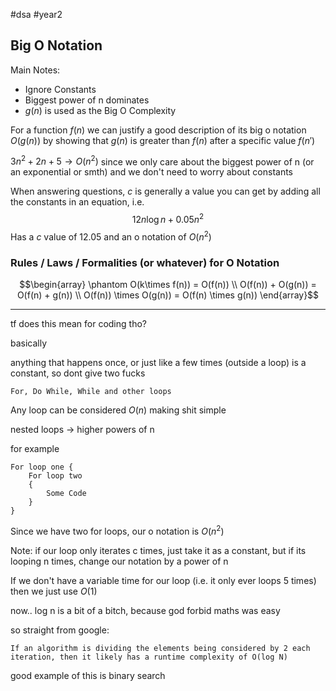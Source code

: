 #dsa #year2 

## Big O Notation

Main Notes:
- Ignore Constants
- Biggest power of n dominates
- $g(n)$ is used as the Big O Complexity

For a function $f(n)$ we can justify a good description of its big o notation $O(g(n))$ by showing that $g(n)$ is greater than $f(n)$ after a specific value $f(n')$

$3n^{2}+2n +5 \to O(n^2)$ since we only care about the biggest power of n (or an exponential or smth) and we don't need to worry about constants

When answering questions, $c$ is generally a value you can get by adding all the constants in an equation, i.e.
$$
12n\log n+0.05n^2
$$
Has a $c$ value of $12.05$ and an o notation of $O(n^2)$

### Rules / Laws / Formalities (or whatever) for O Notation
$$\begin{array}
\phantom O(k\times f(n)) = O(f(n)) \\
O(f(n)) + O(g(n)) = O(f(n) + g(n)) \\
O(f(n)) \times O(g(n)) = O(f(n) \times g(n))
\end{array}$$

***

tf does this mean for coding tho?


basically

anything that happens once, or just like a few times (outside a loop) is a constant, so dont give two fucks


```
For, Do While, While and other loops
```
Any loop can be considered $O(n)$ making shit simple

nested loops $\to$ higher powers of n

for example

```
For loop one {
	For loop two
	{
		Some Code
	}
}
```

Since we have two for loops, our o notation is $O(n^2)$ 

Note: if our loop only iterates c times, just take it as a constant, but if its looping n times, change our notation by a power of n

If we don't have a variable time for our loop (i.e. it only ever loops 5 times) then we just use $O(1)$

now.. log n is a bit of a bitch, because god forbid maths was easy

so straight from google:

```
If an algorithm is dividing the elements being considered by 2 each iteration, then it likely has a runtime complexity of O(log N)
```

good example of this is binary search